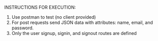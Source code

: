 INSTRUCTIONS FOR EXECUTION:

1. Use postman to test (no client provided)
2. For post requests send JSON data with attributes: name, email, and password.
3. Only the user signup, signin, and signout routes are defined